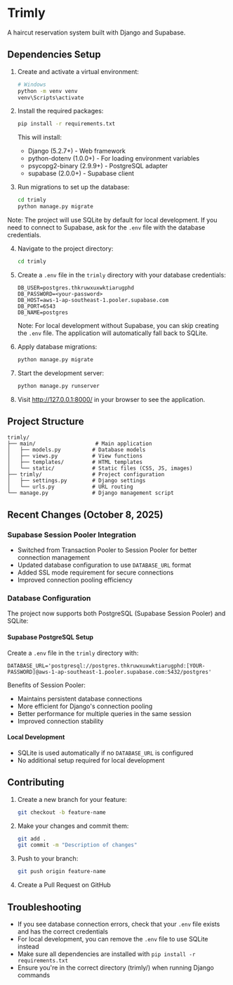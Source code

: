 # Trimly

A haircut reservation system built with Django and Supabase.

## Dependencies Setup

1. Create and activate a virtual environment:
   ```bash
   # Windows
   python -m venv venv
   venv\Scripts\activate
   ```

2. Install the required packages:
   ```bash
   pip install -r requirements.txt
   ```

   This will install:
   - Django (5.2.7+) - Web framework
   - python-dotenv (1.0.0+) - For loading environment variables
   - psycopg2-binary (2.9.9+) - PostgreSQL adapter
   - supabase (2.0.0+) - Supabase client

3. Run migrations to set up the database:
   ```bash
   cd trimly
   python manage.py migrate
   ```

Note: The project will use SQLite by default for local development. If you need to connect to Supabase, ask for the `.env` file with the database credentials.

4. Navigate to the project directory:
   ```bash
   cd trimly
   ```

5. Create a `.env` file in the `trimly` directory with your database credentials:
   ```
   DB_USER=postgres.thkruwxuxwktiarugphd
   DB_PASSWORD=<your-password>
   DB_HOST=aws-1-ap-southeast-1.pooler.supabase.com
   DB_PORT=6543
   DB_NAME=postgres
   ```

   Note: For local development without Supabase, you can skip creating the `.env` file. The application will automatically fall back to SQLite.

6. Apply database migrations:
   ```bash
   python manage.py migrate
   ```

7. Start the development server:
   ```bash
   python manage.py runserver
   ```

8. Visit http://127.0.0.1:8000/ in your browser to see the application.

## Project Structure

```
trimly/
├── main/                   # Main application
│   ├── models.py          # Database models
│   ├── views.py           # View functions
│   ├── templates/         # HTML templates
│   └── static/            # Static files (CSS, JS, images)
├── trimly/                # Project configuration
│   ├── settings.py        # Django settings
│   └── urls.py            # URL routing
└── manage.py              # Django management script
```

## Recent Changes (October 8, 2025)

### Supabase Session Pooler Integration
- Switched from Transaction Pooler to Session Pooler for better connection management
- Updated database configuration to use `DATABASE_URL` format
- Added SSL mode requirement for secure connections
- Improved connection pooling efficiency

### Database Configuration

The project now supports both PostgreSQL (Supabase Session Pooler) and SQLite:

#### Supabase PostgreSQL Setup
Create a `.env` file in the `trimly` directory with:
```
DATABASE_URL='postgresql://postgres.thkruwxuxwktiarugphd:[YOUR-PASSWORD]@aws-1-ap-southeast-1.pooler.supabase.com:5432/postgres'
```

Benefits of Session Pooler:
- Maintains persistent database connections
- More efficient for Django's connection pooling
- Better performance for multiple queries in the same session
- Improved connection stability

#### Local Development
- SQLite is used automatically if no `DATABASE_URL` is configured
- No additional setup required for local development

## Contributing

1. Create a new branch for your feature:
   ```bash
   git checkout -b feature-name
   ```

2. Make your changes and commit them:
   ```bash
   git add .
   git commit -m "Description of changes"
   ```

3. Push to your branch:
   ```bash
   git push origin feature-name
   ```

4. Create a Pull Request on GitHub

## Troubleshooting

- If you see database connection errors, check that your `.env` file exists and has the correct credentials
- For local development, you can remove the `.env` file to use SQLite instead
- Make sure all dependencies are installed with `pip install -r requirements.txt`
- Ensure you're in the correct directory (trimly/) when running Django commands
